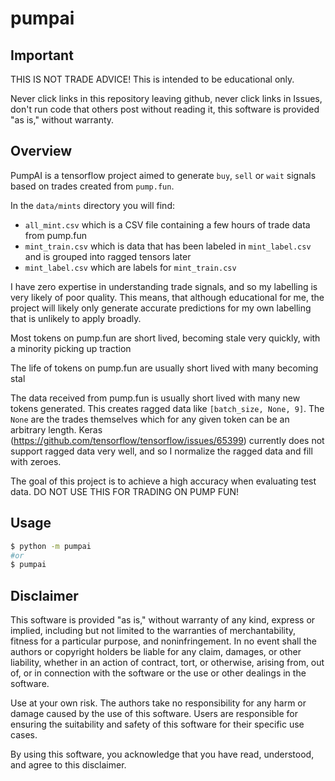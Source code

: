 # pumpai

## Important

THIS IS NOT TRADE ADVICE! This is intended to be educational only.

Never click links in this repository leaving github, never click links in Issues, don't run code that others post without reading it, this software is provided "as is," without warranty.

## Overview

PumpAI is a tensorflow project aimed to generate `buy`, `sell` or `wait` signals based on trades created from `pump.fun`.

In the `data/mints` directory you will find:

- `all_mint.csv` which is a CSV file containing a few hours of trade data from pump.fun
- `mint_train.csv` which is data that has been labeled in `mint_label.csv` and is grouped into ragged tensors later
- `mint_label.csv` which are labels for `mint_train.csv`

I have zero expertise in understanding trade signals, and so my labelling is very likely of poor quality. This means, that although educational for me, the project will likely only generate accurate predictions for my own labelling that is unlikely to apply broadly.

Most tokens on pump.fun are short lived, becoming stale very quickly, with a minority picking up traction

The life of tokens on pump.fun are usually short lived with many becoming stal

The data received from pump.fun is usually short lived with many new tokens generated. This creates ragged data like `[batch_size, None, 9]`. The `None` are the trades themselves which for any given token can be an arbitrary length. Keras (https://github.com/tensorflow/tensorflow/issues/65399) currently does not support ragged data very well, and so I normalize the ragged data and fill with zeroes.

The goal of this project is to achieve a high accuracy when evaluating test data. DO NOT USE THIS FOR TRADING ON PUMP FUN!

## Usage

```bash
$ python -m pumpai
#or
$ pumpai
```

## Disclaimer

This software is provided "as is," without warranty of any kind, express or implied, including but not limited to the warranties of merchantability, fitness for a particular purpose, and noninfringement. In no event shall the authors or copyright holders be liable for any claim, damages, or other liability, whether in an action of contract, tort, or otherwise, arising from, out of, or in connection with the software or the use or other dealings in the software.

Use at your own risk. The authors take no responsibility for any harm or damage caused by the use of this software. Users are responsible for ensuring the suitability and safety of this software for their specific use cases.

By using this software, you acknowledge that you have read, understood, and agree to this disclaimer.
